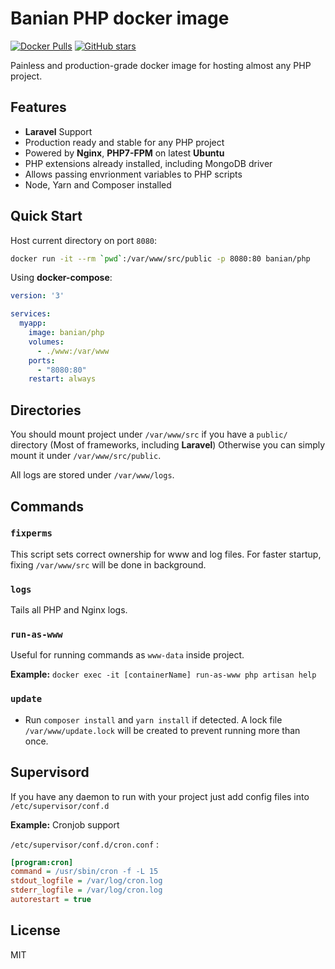 # Banian PHP docker image

[![Docker Pulls](https://img.shields.io/docker/pulls/banian/php.svg)](https://hub.docker.com/r/banian/php)
[![GitHub stars](https://img.shields.io/github/stars/banianhost/php.svg?style=social&label=Star&?style=flat-square)](https://github.com/banian/php)

Painless and production-grade docker image for hosting almost any PHP project.

## Features

- **Laravel** Support
- Production ready and stable for any PHP project
- Powered by **Nginx**, **PHP7-FPM** on latest **Ubuntu**
- PHP extensions already installed, including MongoDB driver
- Allows passing envrionment variables to PHP scripts
- Node, Yarn and Composer installed

## Quick Start

Host current directory on port `8080`:

```bash
docker run -it --rm `pwd`:/var/www/src/public -p 8080:80 banian/php
```

Using **docker-compose**:

```yaml
version: '3'

services:
  myapp:
    image: banian/php
    volumes:
      - ./www:/var/www
    ports:
      - "8080:80"
    restart: always
```

## Directories

You should mount project under `/var/www/src` if you have a `public/` directory (Most of frameworks, including **Laravel**) Otherwise you can simply mount it under `/var/www/src/public`.

All logs are stored under `/var/www/logs`.

## Commands

### `fixperms`

This script sets correct ownership for www and log files. For faster startup, fixing `/var/www/src` will be done in background.

### `logs`

Tails all PHP and Nginx logs.

### `run-as-www`

Useful for running commands as `www-data` inside project.

**Example:** `docker exec -it [containerName] run-as-www php artisan help`

### `update`

- Run `composer install` and `yarn install` if detected. A lock file `/var/www/update.lock` will be created to prevent running more than once.

## Supervisord

If you have any daemon to run with your project just add config files into `/etc/supervisor/conf.d`

**Example:** Cronjob support

`/etc/supervisor/conf.d/cron.conf` :
  
```ini
[program:cron]
command = /usr/sbin/cron -f -L 15
stdout_logfile = /var/log/cron.log
stderr_logfile = /var/log/cron.log
autorestart = true
```

## License

MIT
